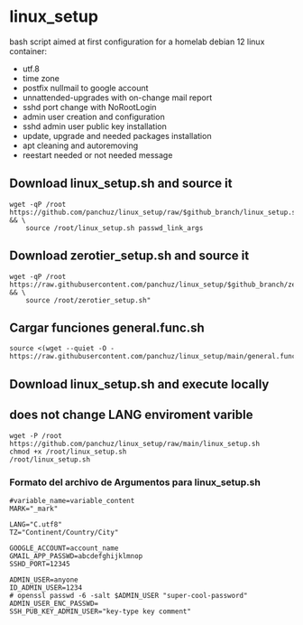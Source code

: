 # linux_setup
bash script aimed at first configuration for a homelab debian 12 linux container:
- utf.8
- time zone
- postfix nullmail to google account
- unnattended-upgrades with on-change mail report
- sshd port change with NoRootLogin
- admin user creation and configuration
- sshd admin user public key installation
- update, upgrade and needed packages installation
- apt cleaning and autoremoving
- reestart needed or not needed message


## Download linux_setup.sh and source it
```
wget -qP /root https://github.com/panchuz/linux_setup/raw/$github_branch/linux_setup.sh && \
    source /root/linux_setup.sh passwd_link_args
```

## Download zerotier_setup.sh and source it
```
wget -qP /root https://raw.githubusercontent.com/panchuz/linux_setup/$github_branch/zerotier_setup.sh && \
	source /root/zerotier_setup.sh"
```

## Cargar funciones general.func.sh
```
source <(wget --quiet -O - https://raw.githubusercontent.com/panchuz/linux_setup/main/general.func.sh)
```

## Download linux_setup.sh and execute locally
## does not change LANG enviroment varible
```
wget -P /root https://github.com/panchuz/linux_setup/raw/main/linux_setup.sh 
chmod +x /root/linux_setup.sh
/root/linux_setup.sh
```

### Formato del archivo de Argumentos para linux_setup.sh
```
#variable_name=variable_content
MARK="_mark"

LANG="C.utf8"
TZ="Continent/Country/City"

GOOGLE_ACCOUNT=account_name
GMAIL_APP_PASSWD=abcdefghijklmnop
SSHD_PORT=12345

ADMIN_USER=anyone
ID_ADMIN_USER=1234
# openssl passwd -6 -salt $ADMIN_USER "super-cool-password"
ADMIN_USER_ENC_PASSWD=
SSH_PUB_KEY_ADMIN_USER="key-type key comment"
```
